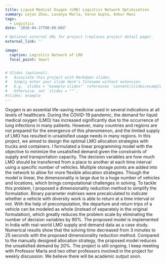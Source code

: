 ```yaml
---
title: Liquid Medical Oxygen (LMO) Logistics Network Optimization
summary: Lejun Zhou, Lavanya Marla, Varun Gupta, Ankur Mani
tags: 
  - Logistics
date: '2016-04-27T00:00:00Z'

# Optional external URL for project (replaces project detail page).
external_link: ''

image:
  caption: Logistics Network of LMO
  focal_point: Smart


# Slides (optional).
#   Associate this project with Markdown slides.
#   Simply enter your slide deck's filename without extension.
#   E.g. `slides = "example-slides"` references `content/slides/example-slides.md`.
#   Otherwise, set `slides = ""`.
#slides: example
---
```


Oxygen is an essential life-saving medicine used in several indications at all levels of healthcare. During the COVID-19 pandemic, the demand for liquid medical oxygen (LMO) has increased significantly due to the occurrence of lung infections in many patients. However, many countries and regions are not prepared for the emergence of this phenomenon, and the limited supply of LMO has resulted in unsatisfied usage needs in many regions. In this project, we aimed to design the optimal LMO allocation strategies with trucks and containers. I formulated a linear programming model with the objective to minimize the unsatisfied demand given the constraints of supply and transportation capacity. The decision variables are how much LMO should be transferred from a place to another at each time interval using a specific number of vehicles. Multiple storage points are added into the network to allow for more flexible allocation strategies. Though the model is linear, the dimensionality is large due to a huge number of vehicles and locations, which brings computational challenges in solving. To tackle this problem, I proposed a dimensionality reduction method to simplify the formulation. Binary parameter matrixes were precalculated to indicate whether a vehicle with diversity work is able to return at a time interval or not. With the help of precomputation, the departure and return trips of a vehicle can be modeled as whole (instead of separately in the original formulation), which greatly reduces the problem scale by eliminating the number of decision variables by 90%. The proposed model is implemented in India with real-world LMO supply and demand data as a case study. Numerical results show that the solving time decreased from 3 minutes to 25 seconds with the proposed dimensionality reduction method. Compared to the manually designed allocation strategy, the proposed model reduces the unsatisfied demand by 20%. The project is still ongoing. I keep meeting with Professor Marla and two other professors involved in the project for weekly discussion. We believe there will be academic output soon.
